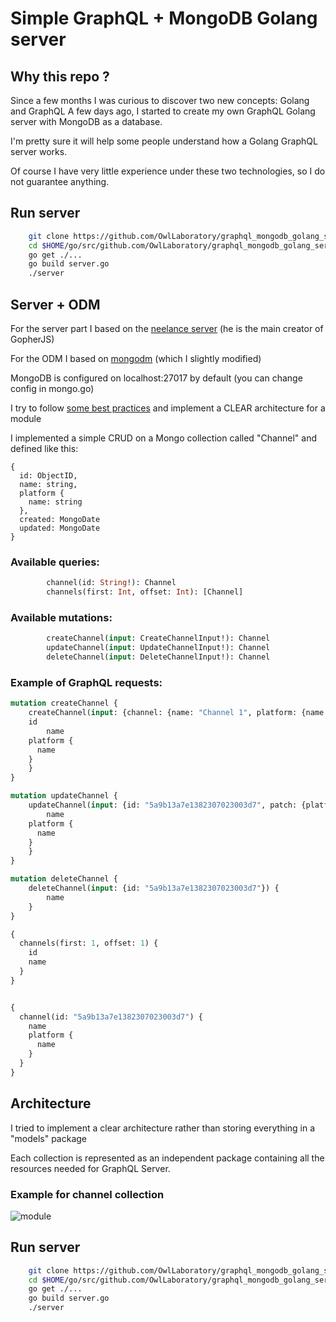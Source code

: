 # Simple GraphQL + MongoDB Golang server

## Why this repo ?

Since a few months I was curious to discover two new concepts: Golang and GraphQL
A few days ago, I started to create my own GraphQL Golang server with MongoDB as a database.


I'm pretty sure it will help some people understand how a Golang GraphQL server works.

Of course I have very little experience under these two technologies, so I do not guarantee anything.

## Run server

```bash
    git clone https://github.com/OwlLaboratory/graphql_mongodb_golang_server $HOME/go/src/github.com/OwlLaboratory/graphql_mongodb_golang_server
    cd $HOME/go/src/github.com/OwlLaboratory/graphql_mongodb_golang_server/
    go get ./...
    go build server.go
    ./server
```

## Server + ODM

For the server part I based on the [neelance server](https://github.com/graph-gophers/graphql-go) (he is the main creator of GopherJS)

For the ODM I based on [mongodm](https://github.com/zebresel-com/mongodm) (which I slightly modified)

MongoDB is configured on localhost:27017 by default (you can change config in mongo.go)

I try to follow [some best practices](https://dev-blog.apollodata.com/designing-graphql-mutations-e09de826ed97) and implement a CLEAR architecture for a module

I implemented a simple CRUD on a Mongo collection called "Channel" and defined like this:

```
{
  id: ObjectID,
  name: string,
  platform {
    name: string
  },
  created: MongoDate
  updated: MongoDate
}
```

### Available queries:

```GraphQL
		channel(id: String!): Channel
		channels(first: Int, offset: Int): [Channel]
```  
### Available mutations:

```GraphQL
		createChannel(input: CreateChannelInput!): Channel
		updateChannel(input: UpdateChannelInput!): Channel
		deleteChannel(input: DeleteChannelInput!): Channel
```

### Example of GraphQL requests:

```GraphQL
mutation createChannel {
	createChannel(input: {channel: {name: "Channel 1", platform: {name: "Platform for channel 1"}}}) {
    id
 		name
    platform {
      name
    }
	}
}

mutation updateChannel {
	updateChannel(input: {id: "5a9b13a7e1382307023003d7", patch: {platform: {name: "Yolo"}}}) {
 		name
    platform {
      name
    }
	}
}

mutation deleteChannel {
	deleteChannel(input: {id: "5a9b13a7e1382307023003d7"}) {
 		name
	}
}

{
  channels(first: 1, offset: 1) {
    id
    name
  }
}


{
  channel(id: "5a9b13a7e1382307023003d7") {
    name
    platform {
      name
    }
  }
}
```

## Architecture 

I tried to implement a clear architecture rather than storing everything in a "models" package

Each collection is represented as an independent package containing all the resources needed for GraphQL Server.

### Example for channel collection

![module](https://image.ibb.co/gjD9L7/module.png)


## Run server

```bash
    git clone https://github.com/OwlLaboratory/graphql_mongodb_golang_server $HOME/go/src/github.com/OwlLaboratory/graphql_mongodb_golang_server
    cd $HOME/go/src/github.com/OwlLaboratory/graphql_mongodb_golang_server/
    go get ./...
    go build server.go
    ./server
```